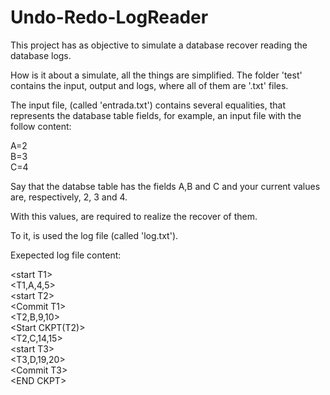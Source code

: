 # Undo-Redo-LogReader

This project has as objective to simulate a database recover reading the database logs. 

How is it about a simulate, all the things are simplified. The folder 'test' contains
the input, output and logs, where all of them are '.txt' files.

The input file, (called 'entrada.txt') contains several equalities, that represents the
database table fields, for example, an input file with the follow content:

A=2<br />
B=3<br />
C=4<br />

Say that the databse table has the fields A,B and C and your current values are, respectively, 
2, 3 and 4.

With this values, are required to realize the recover of them. 

To it, is used the log file (called 'log.txt').

Exepected log file content: 

\<start T1><br/>
\<T1,A,4,5><br/>
\<start T2><br/>
\<Commit T1><br/>
\<T2,B,9,10><br/>
\<Start CKPT(T2)><br/>
\<T2,C,14,15><br/>
\<start T3><br/>
\<T3,D,19,20><br/>
\<Commit T3><br/>
\<END CKPT><br/>

